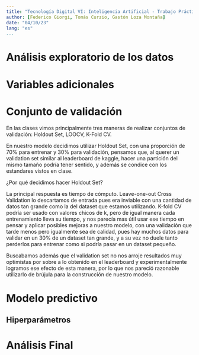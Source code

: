 ```yaml
---
title: "Tecnología Digital VI: Inteligencia Artificial - Trabajo Práctico 2"
author: [Federico Giorgi, Tomás Curzio, Gastón Loza Montaña]
date: "04/10/23"
lang: "es"
...
```


# Análisis exploratorio de los datos

# Variables adicionales

# Conjunto de validación

En las clases vimos principalmente tres maneras de realizar conjuntos de validación: Holdout Set, LOOCV, K-Fold CV.

En nuestro modelo decidimos utilizar Holdout Set, con una proporción de 70% para entrenar y 30% para validación, pensamos que, al querer un validation set similar al leaderboard de kaggle, hacer una partición del mismo tamaño podría tener sentido, y además se condice con los estandares vistos en clase.

¿Por qué decidimos hacer Holdout Set?

La principal respuesta es tiempo de cómputo. Leave-one-out Cross Validation lo descartamos de entrada pues era inviable con una cantidad de datos tan grande como la del dataset que estamos utilizando. K-fold CV podría ser usado con valores chicos de k, pero de igual manera cada entrenamiento lleva su tiempo, y nos parecía mas útil usar ese tiempo en pensar y aplicar posibles mejoras a nuestro modelo, con una validación que tarde menos pero igualmente sea de calidad, pues hay muchos datos para validar en un 30% de un dataset tan grande, y a su vez no duele tanto perderlos para entrenar como si podría pasar en un dataset pequeño.

Buscabamos además que el validation set no nos arroje resultados muy optimistas por sobre a lo obtenido en el leaderboard y experimentalmente logramos ese efecto de esta manera, por lo que nos pareció razonable utilizarlo de brújula para la construcción de nuestro modelo.

# Modelo predictivo

## Hiperparámetros

# Análisis Final